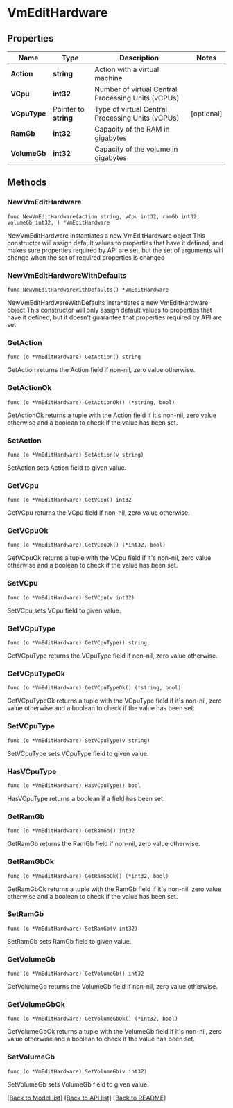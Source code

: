 # VmEditHardware

## Properties

Name | Type | Description | Notes
------------ | ------------- | ------------- | -------------
**Action** | **string** | Action with a virtual machine | 
**VCpu** | **int32** | Number of virtual Central Processing Units (vCPUs) | 
**VCpuType** | Pointer to **string** | Type of virtual Central Processing Units (vCPUs) | [optional] 
**RamGb** | **int32** | Capacity of the RAM in gigabytes | 
**VolumeGb** | **int32** | Capacity of the volume in gigabytes | 

## Methods

### NewVmEditHardware

`func NewVmEditHardware(action string, vCpu int32, ramGb int32, volumeGb int32, ) *VmEditHardware`

NewVmEditHardware instantiates a new VmEditHardware object
This constructor will assign default values to properties that have it defined,
and makes sure properties required by API are set, but the set of arguments
will change when the set of required properties is changed

### NewVmEditHardwareWithDefaults

`func NewVmEditHardwareWithDefaults() *VmEditHardware`

NewVmEditHardwareWithDefaults instantiates a new VmEditHardware object
This constructor will only assign default values to properties that have it defined,
but it doesn't guarantee that properties required by API are set

### GetAction

`func (o *VmEditHardware) GetAction() string`

GetAction returns the Action field if non-nil, zero value otherwise.

### GetActionOk

`func (o *VmEditHardware) GetActionOk() (*string, bool)`

GetActionOk returns a tuple with the Action field if it's non-nil, zero value otherwise
and a boolean to check if the value has been set.

### SetAction

`func (o *VmEditHardware) SetAction(v string)`

SetAction sets Action field to given value.


### GetVCpu

`func (o *VmEditHardware) GetVCpu() int32`

GetVCpu returns the VCpu field if non-nil, zero value otherwise.

### GetVCpuOk

`func (o *VmEditHardware) GetVCpuOk() (*int32, bool)`

GetVCpuOk returns a tuple with the VCpu field if it's non-nil, zero value otherwise
and a boolean to check if the value has been set.

### SetVCpu

`func (o *VmEditHardware) SetVCpu(v int32)`

SetVCpu sets VCpu field to given value.


### GetVCpuType

`func (o *VmEditHardware) GetVCpuType() string`

GetVCpuType returns the VCpuType field if non-nil, zero value otherwise.

### GetVCpuTypeOk

`func (o *VmEditHardware) GetVCpuTypeOk() (*string, bool)`

GetVCpuTypeOk returns a tuple with the VCpuType field if it's non-nil, zero value otherwise
and a boolean to check if the value has been set.

### SetVCpuType

`func (o *VmEditHardware) SetVCpuType(v string)`

SetVCpuType sets VCpuType field to given value.

### HasVCpuType

`func (o *VmEditHardware) HasVCpuType() bool`

HasVCpuType returns a boolean if a field has been set.

### GetRamGb

`func (o *VmEditHardware) GetRamGb() int32`

GetRamGb returns the RamGb field if non-nil, zero value otherwise.

### GetRamGbOk

`func (o *VmEditHardware) GetRamGbOk() (*int32, bool)`

GetRamGbOk returns a tuple with the RamGb field if it's non-nil, zero value otherwise
and a boolean to check if the value has been set.

### SetRamGb

`func (o *VmEditHardware) SetRamGb(v int32)`

SetRamGb sets RamGb field to given value.


### GetVolumeGb

`func (o *VmEditHardware) GetVolumeGb() int32`

GetVolumeGb returns the VolumeGb field if non-nil, zero value otherwise.

### GetVolumeGbOk

`func (o *VmEditHardware) GetVolumeGbOk() (*int32, bool)`

GetVolumeGbOk returns a tuple with the VolumeGb field if it's non-nil, zero value otherwise
and a boolean to check if the value has been set.

### SetVolumeGb

`func (o *VmEditHardware) SetVolumeGb(v int32)`

SetVolumeGb sets VolumeGb field to given value.



[[Back to Model list]](../README.md#documentation-for-models) [[Back to API list]](../README.md#documentation-for-api-endpoints) [[Back to README]](../README.md)


